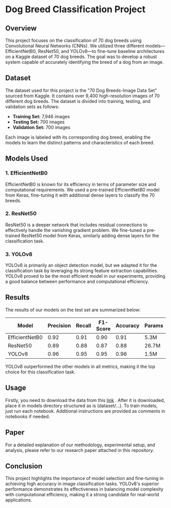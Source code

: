 # Dog Breed Classification Project

## Overview

This project focuses on the classification of 70 dog breeds using Convolutional Neural Networks (CNNs). We utilized three different models—EfficientNetB0, ResNet50, and YOLOv8—to fine-tune baseline architectures on a Kaggle dataset of 70 dog breeds. The goal was to develop a robust system capable of accurately identifying the breed of a dog from an image.

## Dataset

The dataset used for this project is the "70 Dog Breeds-Image Data Set" sourced from Kaggle. It contains over 9,400 high-resolution images of 70 different dog breeds. The dataset is divided into training, testing, and validation sets as follows:

- **Training Set:** 7,946 images
- **Testing Set:** 700 images
- **Validation Set:** 700 images

Each image is labeled with its corresponding dog breed, enabling the models to learn the distinct patterns and characteristics of each breed.

## Models Used

### 1. EfficientNetB0
EfficientNetB0 is known for its efficiency in terms of parameter size and computational requirements. We used a pre-trained EfficientNetB0 model from Keras, fine-tuning it with additional dense layers to classify the 70 breeds.

### 2. ResNet50
ResNet50 is a deeper network that includes residual connections to effectively handle the vanishing gradient problem. We fine-tuned a pre-trained ResNet50 model from Keras, similarly adding dense layers for the classification task.

### 3. YOLOv8
YOLOv8 is primarily an object detection model, but we adapted it for the classification task by leveraging its strong feature extraction capabilities. YOLOv8 proved to be the most efficient model in our experiments, providing a good balance between performance and computational efficiency.

## Results

The results of our models on the test set are summarized below:

| Model         | Precision | Recall | F1-Score | Accuracy | Params | Params Memory |
|---------------|-----------|--------|----------|----------|--------|---------------|
| EfficientNetB0| 0.92      | 0.91   | 0.90     | 0.91     | 5.3M   | 20.22MB       |
| ResNet50      | 0.89      | 0.88   | 0.87     | 0.88     | 26.7M  | 101.8MB       |
| YOLOv8        | 0.96      | 0.95   | 0.95     | 0.96     | 1.5M   | 5.72MB        |

YOLOv8 outperformed the other models in all metrics, making it the top choice for this classification task.

## Usage

Firstly, you need to download the data from this [link](https://www.kaggle.com/datasets/gpiosenka/70-dog-breedsimage-data-set)
. After it is downloaded, place it in models directory structured as is (dataset/...). 
To train models, just run each notebook. Additional instructions are provided as comments in notebooks if needed.

## Paper

For a detailed explanation of our methodology, experimental setup, and analysis, please refer to our research paper attached in this repository.

## Conclusion

This project highlights the importance of model selection and fine-tuning in achieving high accuracy in image classification tasks. YOLOv8's superior performance demonstrates its effectiveness in balancing model complexity with computational efficiency, making it a strong candidate for real-world applications.
